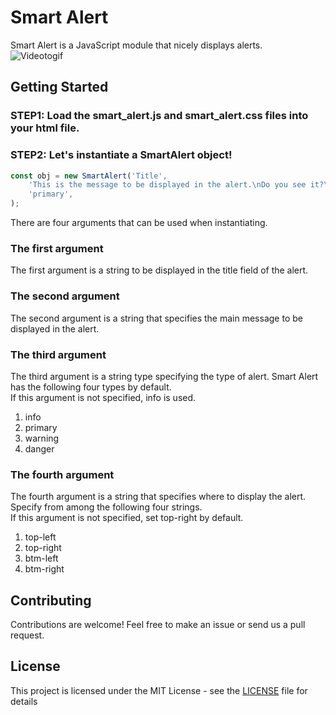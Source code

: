 # Smart Alert

Smart Alert is a JavaScript module that nicely displays alerts.  
![Videotogif](https://user-images.githubusercontent.com/44756367/225110140-f6a8d108-3ad5-49a0-b81a-3bcfa76a4499.gif)

## Getting Started
### STEP1: Load the smart_alert.js and smart_alert.css files into your html file.  
### STEP2: Let's instantiate a SmartAlert object!  
```javascript
const obj = new SmartAlert('Title',
    'This is the message to be displayed in the alert.\nDo you see it?\nWell, get started and you too can use this great module!',
    'primary',
);
```  
There are four arguments that can be used when instantiating.  
### The first argument
The first argument is a string to be displayed in the title field of the alert.
### The second argument
The second argument is a string that specifies the main message to be displayed in the alert.
### The third argument
The third argument is a string type specifying the type of alert.
Smart Alert has the following four types by default.  
If this argument is not specified, info is used.
1. info
2. primary
3. warning
4. danger
### The fourth argument
The fourth argument is a string that specifies where to display the alert.  
Specify from among the following four strings.  
If this argument is not specified, set top-right by default.  
1. top-left
2. top-right
3. btm-left
4. btm-right

## Contributing
Contributions are welcome!
Feel free to make an issue or send us a pull request.

## License

This project is licensed under the MIT License - see the [LICENSE](LICENSE) file for details
